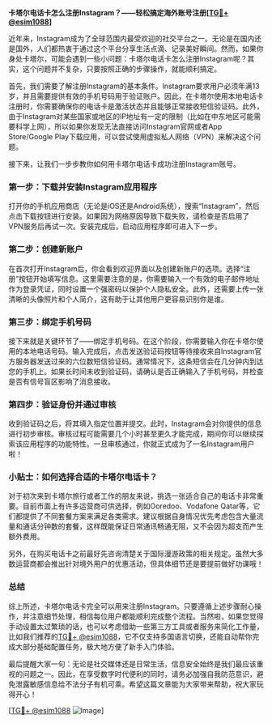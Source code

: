 **卡塔尔电话卡怎么注册Instagram？——轻松搞定海外账号注册[[TG💪+ @esim1088](https://t.me/s/esim1088)]**

近年来，Instagram成为了全球范围内最受欢迎的社交平台之一。无论是在国内还是国外，人们都热衷于通过这个平台分享生活点滴、记录美好瞬间。然而，如果你身处卡塔尔，可能会遇到一些小问题：卡塔尔电话卡怎么注册Instagram呢？其实，这个问题并不复杂，只要按照正确的步骤操作，就能顺利搞定。

首先，我们需要了解注册Instagram的基本条件。Instagram要求用户必须年满13岁，并且需要提供有效的手机号码用于验证账户。因此，在卡塔尔使用本地电话卡注册时，你需要确保你的电话卡是激活状态并且能够正常接收短信验证码。此外，由于Instagram对某些国家或地区的IP地址有一定的限制（比如在中东地区可能需要科学上网），所以如果你发现无法直接访问Instagram官网或者App Store/Google Play下载应用，可以尝试使用虚拟私人网络（VPN）来解决这个问题。

接下来，让我们一步步教你如何用卡塔尔电话卡成功注册Instagram账号。

### 第一步：下载并安装Instagram应用程序

打开你的手机应用商店（无论是iOS还是Android系统），搜索“Instagram”，然后点击下载按钮进行安装。如果因为网络原因导致下载失败，请检查是否启用了VPN服务后再试一次。安装完成后，启动应用程序即可进入下一步。

### 第二步：创建新账户

在首次打开Instagram后，你会看到欢迎界面以及创建新账户的选项。选择“注册”按钮开始填写信息。这里需要注意的是，你需要输入一个有效的电子邮件地址作为登录凭证，同时设置一个强密码以保护个人隐私安全。此外，还需要上传一张清晰的头像照片和个人简介，这有助于让其他用户更容易识别你是谁。

### 第三步：绑定手机号码

接下来就是关键环节了——绑定手机号码。在这个阶段，你需要输入你在卡塔尔使用的本地电话号码。输入完成后，点击发送验证码按钮等待接收来自Instagram官方服务器发送过来的六位数短信验证码。通常情况下，这条短信会在几分钟内到达您的手机上。如果长时间未收到验证码，请确认是否正确输入了手机号码，并检查是否有信号盲区影响了消息接收。

### 第四步：验证身份并通过审核

收到验证码之后，将其填入指定位置并提交。此时，Instagram会对你提供的信息进行初步审核。审核过程可能需要几个小时甚至更久才能完成，期间你可以继续探索该应用程序的功能特性。一旦审核通过，你就正式成为了一名Instagram用户啦！

### 小贴士：如何选择合适的卡塔尔电话卡？

对于初次来到卡塔尔旅行或者工作的朋友来说，挑选一张适合自己的电话卡非常重要。目前市面上有许多运营商可供选择，例如Ooredoo、Vodafone Qatar等，它们都提供了不同套餐方案来满足各类需求。建议根据自身情况优先考虑包含大量流量和通话分钟数的套餐，这样既能保证日常通讯畅通无阻，又不会因为超支而产生额外费用。

另外，在购买电话卡之前最好先咨询清楚关于国际漫游政策的相关规定。虽然大多数运营商都会推出针对境外用户的优惠活动，但具体细节还是要提前做好功课哦！

### 总结

综上所述，卡塔尔电话卡完全可以用来注册Instagram。只要遵循上述步骤耐心操作，并注意细节处理，相信每位用户都能顺利完成整个流程。当然啦，如果您觉得手动设置太过繁琐的话，也可以考虑借助一些第三方工具或者服务来简化工作量，比如我们推荐的[TG💪+ @esim1088](https://t.me/s/esim1088)，它不仅支持多国语言切换，还能自动帮你完成大部分基础配置任务，极大地方便了新手入门体验。

最后提醒大家一句：无论是社交媒体还是日常生活，信息安全始终是我们最应该重视的问题之一。因此，在享受数字时代便利的同时，请务必加强自我防范意识，避免泄露敏感信息给不法分子有机可乘。希望这篇文章能为大家带来帮助，祝大家玩得开心！

[[TG💪+ @esim1088](https://t.me/s/esim1088) ![Image](https://i.postimg.cc/4NQfJmqS/Snipaste-2025-05-13-00-14-12.png)]